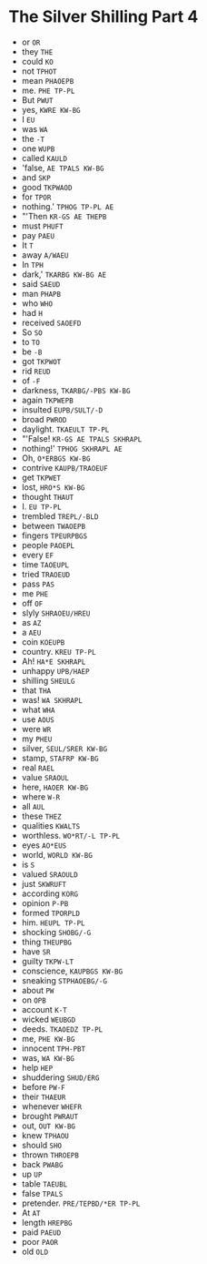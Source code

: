 # The Silver Shilling Part 4

* or `OR`
* they `THE`
* could `KO`
* not `TPHOT`
* mean `PHAOEPB`
* me. `PHE TP-PL`
* But `PWUT`
* yes, `KWRE KW-BG`
* I `EU`
* was `WA`
* the `-T`
* one `WUPB`
* called `KAULD`
* 'false, `AE TPALS KW-BG`
* and `SKP`
* good `TKPWAOD`
* for `TPOR`
* nothing.' `TPHOG TP-PL AE`
* "'Then `KR-GS AE THEPB`
* must `PHUFT`
* pay `PAEU`
* It `T`
* away `A/WAEU`
* In `TPH`
* dark,' `TKARBG KW-BG AE`
* said `SAEUD`
* man `PHAPB`
* who `WHO`
* had `H`
* received `SAOEFD`
* So `SO`
* to `TO`
* be `-B`
* got `TKPWOT`
* rid `REUD`
* of `-F`
* darkness, `TKARBG/-PBS KW-BG`
* again `TKPWEPB`
* insulted `EUPB/SULT/-D`
* broad `PWROD`
* daylight. `TKAEULT TP-PL`
* "'False! `KR-GS AE TPALS SKHRAPL`
* nothing!' `TPHOG SKHRAPL AE`
* Oh, `O*ERBGS KW-BG`
* contrive `KAUPB/TRAOEUF`
* get `TKPWET`
* lost, `HRO*S KW-BG`
* thought `THAUT`
* I. `EU TP-PL`
* trembled `TREPL/-BLD`
* between `TWAOEPB`
* fingers `TPEURPBGS`
* people `PAOEPL`
* every `EF`
* time `TAOEUPL`
* tried `TRAOEUD`
* pass `PAS`
* me `PHE`
* off `OF`
* slyly `SHRAOEU/HREU`
* as `AZ`
* a `AEU`
* coin `KOEUPB`
* country. `KREU TP-PL`
* Ah! `HA*E SKHRAPL`
* unhappy `UPB/HAEP`
* shilling `SHEULG`
* that `THA`
* was! `WA SKHRAPL`
* what `WHA`
* use `AOUS`
* were `WR`
* my `PHEU`
* silver, `SEUL/SRER KW-BG`
* stamp, `STAFRP KW-BG`
* real `RAEL`
* value `SRAOUL`
* here, `HAOER KW-BG`
* where `W-R`
* all `AUL`
* these `THEZ`
* qualities `KWALTS`
* worthless. `WO*RT/-L TP-PL`
* eyes `AO*EUS`
* world, `WORLD KW-BG`
* is `S`
* valued `SRAOULD`
* just `SKWRUFT`
* according `KORG`
* opinion `P-PB`
* formed `TPORPLD`
* him. `HEUPL TP-PL`
* shocking `SHOBG/-G`
* thing `THEUPBG`
* have `SR`
* guilty `TKPW-LT`
* conscience, `KAUPBGS KW-BG`
* sneaking `STPHAOEBG/-G`
* about `PW`
* on `OPB`
* account `K-T`
* wicked `WEUBGD`
* deeds. `TKAOEDZ TP-PL`
* me, `PHE KW-BG`
* innocent `TPH-PBT`
* was, `WA KW-BG`
* help `HEP`
* shuddering `SHUD/ERG`
* before `PW-F`
* their `THAEUR`
* whenever `WHEFR`
* brought `PWRAUT`
* out, `OUT KW-BG`
* knew `TPHAOU`
* should `SHO`
* thrown `THROEPB`
* back `PWABG`
* up `UP`
* table `TAEUBL`
* false `TPALS`
* pretender. `PRE/TEPBD/*ER TP-PL`
* At `AT`
* length `HREPBG`
* paid `PAEUD`
* poor `PAOR`
* old `OLD`
